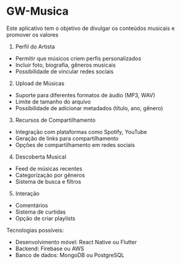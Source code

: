 # GW-Musica
Este aplicativo tem o objetivo de divulgar os conteúdos musicais e promover os valores
1. Perfil do Artista
- Permitir que músicos criem perfis personalizados
- Incluir foto, biografia, gêneros musicais
- Possibilidade de vincular redes sociais

2. Upload de Músicas
- Suporte para diferentes formatos de áudio (MP3, WAV)
- Limite de tamanho do arquivo
- Possibilidade de adicionar metadados (título, ano, gênero)

3. Recursos de Compartilhamento
- Integração com plataformas como Spotify, YouTube
- Geração de links para compartilhamento
- Opções de compartilhamento em redes sociais

4. Descoberta Musical
- Feed de músicas recentes
- Categorização por gêneros
- Sistema de busca e filtros

5. Interação
- Comentários
- Sistema de curtidas
- Opção de criar playlists

Tecnologias possíveis:
- Desenvolvimento móvel: React Native ou Flutter
- Backend: Firebase ou AWS
- Banco de dados: MongoDB ou PostgreSQL

